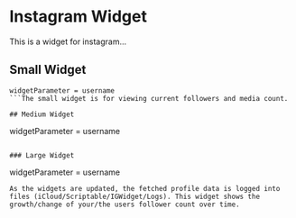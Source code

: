 # Instagram Widget
This is a widget for instagram...

## Small Widget
```
widgetParameter = username
```The small widget is for viewing current followers and media count.

## Medium Widget
```
widgetParameter = username
```The medium widget shows random recent pictures.

### Large Widget
```
widgetParameter = username
```
As the widgets are updated, the fetched profile data is logged into files (iCloud/Scriptable/IGWidget/Logs). This widget shows the growth/change of your/the users follower count over time.
